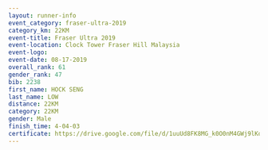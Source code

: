 ```yaml
---
layout: runner-info 
event_category: fraser-ultra-2019 
category_km: 22KM 
event-title: Fraser Ultra 2019 
event-location: Clock Tower Fraser Hill Malaysia 
event-logo: 
event-date: 08-17-2019 
overall_rank: 61
gender_rank: 47
bib: 2238
first_name: HOCK SENG
last_name: LOW
distance: 22KM
category: 22KM
gender: Male
finish_time: 4-04-03
certificate: https://drive.google.com/file/d/1uuUd8FK8MG_k0O0nM4GWj9lKqQ6TJnS1/view?usp=sharing
---
```

